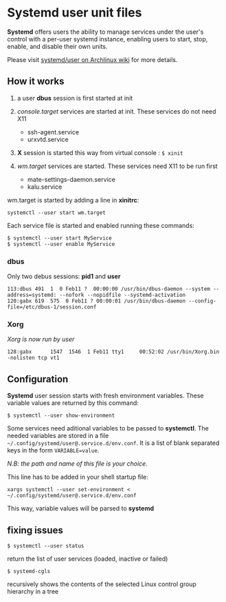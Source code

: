 
# Systemd user unit files


__Systemd__ offers users the ability to manage services under the user's control with a per-user systemd instance, enabling users to start, stop, enable, and disable their own units. 

Please visit [systemd/user on Archlinux wiki](https://wiki.archlinux.org/index.php/Systemd/User) for more details.

## How it works

1. a user __dbus__ session is first started at init

2. *console.target* services are started at init. These services do not need X11
    + ssh-agent.service
    + urxvtd.service
    
3. **X** session is started this way from virtual console : `$ xinit`
    
4. *wm.target* services are started. These services need X11 to be run first
    + mate-settings-daemon.service
    + kalu.service
    
wm.target is started by adding a line in **xinitrc**:

`systemctl --user start wm.target`
    
Each service file is started and enabled running these commands:
```
$ systemctl --user start MyService
$ systemctl --user enable MyService
```

### dbus
Only two debus sessions: **pid1** and **user**
```
113:dbus 491  1  0 Feb11 ?  00:00:00 /usr/bin/dbus-daemon --system --address=systemd: --nofork --nopidfile --systemd-activation
120:gabx 619  575  0 Feb11 ? 00:00:01 /usr/bin/dbus-daemon --config-file=/etc/dbus-1/session.conf
```

### Xorg
_Xorg is now run by user_
```
128:gabx      1547  1546  1 Feb11 tty1     00:52:02 /usr/bin/Xorg.bin -nolisten tcp vt1
```

## Configuration


__Systemd__ user session starts with fresh environment variables. These variable 
values are returned by this command:
```
$ systemctl --user show-environment
```

Some services need aditional variables to be passed to __systemctl__. The needed
variables are stored in a file `~/.config/systemd/user@.service.d/env.conf`. It is 
a list of blank separated keys in the form `VARIABLE=value`.

*N.B: the path and name of this file is your choice.*

This line has to be added in your shell startup file:
```
xargs systemctl --user set-environment < ~/.config/systemd/user@.service.d/env.conf
```

This way, variable values will be parsed to __systemd__

## fixing issues

```
$ systemctl --user status
```
return the list of user services (loaded, inactive or failed)

```
$ systemd-cgls
```
recursively shows the contents of the selected Linux control group hierarchy in a 
tree

    
